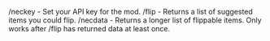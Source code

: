 /neckey <key> - Set your API key for the mod.
/flip - Returns a list of suggested items you could flip.
/necdata - Returns a longer list of flippable items. Only works after /flip has returned data at least once.